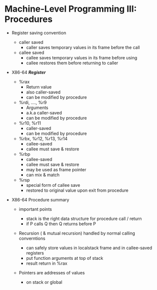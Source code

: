 # Machine-Level Programming III: Procedures

- Register saving convention
  - caller saved
    - caller saves temporary values in its frame before the call
  - callee saved
    - callee saves temporary values in its frame before using
    - callee restores them before returning to caller
- X86-64 **_Register_**

  - %rax
    - Return value
    - also caller-saved
    - can be modified by procedure
  - %rdi, ...., %r9
    - Arguments
    - a.k.a caller-saved
    - can be modified by procedure
  - %r10, %r11
    - caller-saved
    - can be modified by procedure
  - %rbx, %r12, %r13, %r14
    - callee-saved
    - callee must save & restore
  - %rbp
    - callee-saved
    - callee must save & restore
    - may be used as frame pointer
    - can mix & match
  - %rsp
    - special form of callee save
    - restored to original value upon exit from procedure

- X86-64 Procedure summary

  - important points

    - stack is the right data structure for procedure call / return
    - if P calls Q then Q returns before P

  - Recursion ( & mutual recursion) handled by normal calling converntions
    - can safely store values in localstack frame and in callee-saved registers
    - put function arguments at top of stack
    - result return in %rax
  - Pointers are addresses of values
    - on stack or global
